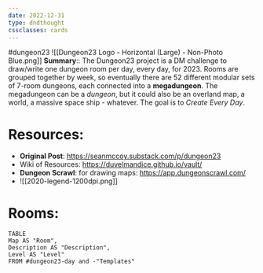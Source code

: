 ```yaml
---
date: 2022-12-31
type: dndthought
cssclasses: cards
---
```

#dungeon23 
![[Dungeon23 Logo - Horizontal (Large) - Non-Photo Blue.png]]
**Summary**:: The Dungeon23 project is a DM challenge to draw/write one dungeon room per day, every day, for 2023. Rooms are grouped together by week, so eventually there are 52 different modular sets of 7-room dungeons, each connected into a **megadungeon**. The megadungeon can be a *dungeon*, but it could also be an overland map, a world, a massive space ship - whatever. The goal is to *Create Every Day*.

# Resources:
* **Original Post**: https://seanmccoy.substack.com/p/dungeon23 
* Wiki of Resources: https://duvelmandice.github.io/vault/
* **Dungeon Scrawl**: for drawing maps: https://app.dungeonscrawl.com/
* ![[2020-legend-1200dpi.png]]

# Rooms:
```dataview
TABLE 
Map AS "Room",
Description AS "Description",
Level AS "Level"
FROM #dungeon23-day and -"Templates"
```


